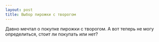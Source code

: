 ```yaml
---
layout: post 
title: Выбор пирожки с творогом 
--- 
```

Давно мечтал о покупке пирожки с творогом. А вот теперь не могу определиться, стоит ли покупать или нет?